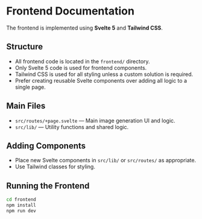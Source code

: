 # Frontend Documentation

The frontend is implemented using **Svelte 5** and **Tailwind CSS**.

## Structure

- All frontend code is located in the `frontend/` directory.
- Only Svelte 5 code is used for frontend components.
- Tailwind CSS is used for all styling unless a custom solution is required.
- Prefer creating reusable Svelte components over adding all logic to a single page.

## Main Files

- `src/routes/+page.svelte` — Main image generation UI and logic.
- `src/lib/` — Utility functions and shared logic.

## Adding Components

- Place new Svelte components in `src/lib/` or `src/routes/` as appropriate.
- Use Tailwind classes for styling.

## Running the Frontend

```sh
cd frontend
npm install
npm run dev
```
